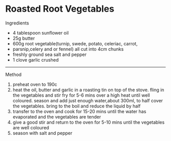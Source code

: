 # Roasted Root Vegetables

Ingredients

-   4 tablespoon sunflower oil
-   25g butter
-   600g root vegetable(turnip, swede, potato, celeriac, carrot,
-   parsnip,celery and or fennel) all cut into 4cm chunks
-   freshly ground sea salt and pepper
-   1 clove garlic crushed

--------------------------------------------------------------------------------

Method

1.  preheat oven to 190c
2.  heat the oil, butter and garlic in a roasting tin on top of the stove. fling
    in the vegetables and stir fry for 5-6 mins over a high heat until well
    coloured. season and add just enough water,about 300ml, to half cover the
    vegetables. bring to the boil and reduce the liquid by half
3.  transfer to the oven and cook for 15-20 mins until the water has evaporated
    and the vegetables are tender
4.  give a good stir and return to the oven for 5-10 mins until the vegetables
    are well coloured
5.  season with salt and pepper
